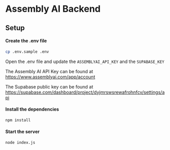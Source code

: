 # Assembly AI Backend

## Setup

#### Create the .env file

```bash
cp .env.sample .env
```

Open the .env file and update the ```ASSEMBLYAI_API_KEY``` and the ```SUPABASE_KEY```

The Assembly AI API Key can be found at https://www.assemblyai.com/app/account

The Supabase public key can be found at https://supabase.com/dashboard/project/dyjmrswsrewafrohnfcv/settings/api

#### Install the dependencies

```bash
npm install
```

#### Start the server

```bash
node index.js
```